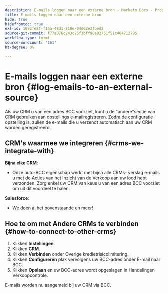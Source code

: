 ```yaml
---
description: E-mails loggen naar een externe bron - Marketo Docs - Productdocumentatie
title: E-mails loggen naar een externe bron
hide: true
hidefromtoc: true
exl-id: 1092fe8f-f16a-48d1-810e-04d62e3fbed2
source-git-commit: f77a076c243c25f3bff98a82751f51c464712795
workflow-type: tm+mt
source-wordcount: '161'
ht-degree: 0%

---
```


# E-mails loggen naar een externe bron {#log-emails-to-an-external-source}

Als uw CRM u van een adres BCC voorziet, kunt u de &quot;andere&quot;sectie van CRM gebruiken aan opstellings e-mailregistreren. Zodra de configuratie opstelling is, zullen de e-mails die u verzendt automatisch aan uw CRM worden geregistreerd.

## CRM&#39;s waarmee we integreren {#crms-we-integrate-with}

**Bijna elke CRM**:

* Onze auto-BCC eigenschap werkt met bijna alle CRMs- verslag e-mails u met de Acties van het Inzicht van de Verkoop aan uw lood hebt verzonden. Zorg enkel uw CRM van keus u van een adres BCC voorziet om uit dit voordeel te halen.

**Salesforce**:

* We doen al het bovenstaande en meer!

## Hoe te om met Andere CRMs te verbinden {#how-to-connect-to-other-crms}

1. Klikken **Instellingen**.
1. Klikken **CRM**.
1. Klikken **Verbinden** onder Overige kredietrisicolimitering.
1. Klikken **Configureren** plak vervolgens uw BCC-adres onder E-mail naar BCC.
1. Klikken **Opslaan** en uw BCC-adres wordt opgeslagen in Handelingen Verkoopcontrole.

E-mails worden nu aangemeld bij uw CRM via BCC.
